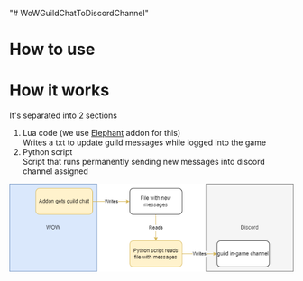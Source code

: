 "# WoWGuildChatToDiscordChannel" 

# How to use


# How it works
It's separated into 2 sections
1. Lua code (we use [Elephant](https://www.wowace.com/projects/elephant) addon for this)  
Writes a txt to update guild messages while logged into the game
2. Python script  
Script that runs permanently sending new messages into discord channel assigned

![alt text](./images/Addon%20guild%20chat%20into%20discord.png)
